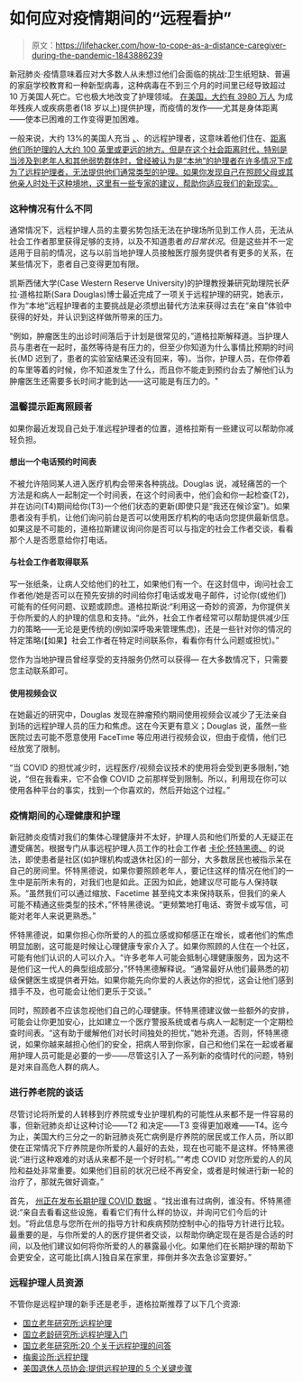 # 如何应对疫情期间的“远程看护”

> 原文：<https://lifehacker.com/how-to-cope-as-a-distance-caregiver-during-the-pandemic-1843886239>

新冠肺炎·疫情意味着应对大多数人从未想过他们会面临的挑战:卫生纸短缺、普遍的家庭学校教育和一种新型病毒，这种病毒在不到三个月的时间里已经导致超过 10 万美国人死亡。它也极大地改变了护理领域。 [在美国，大约有 3980 万人](https://www.caregiver.org/caregiver-statistics-demographics) 为成年残疾人或疾病患者(18 岁以上)提供护理，而疫情的发作——尤其是身体距离——使本已困难的工作变得更加困难。



一般来说，大约 13%的美国人充当 [、](https://www.fawco.org/images/stories/global_issues/Women_Caring_from_a_Distance_Final.pdf)、的远程护理者，这意味着他们住在、[距离他们所护理的人大约 100 英里或更远的地方。但是在这个社会距离时代，特别是当涉及到老年人和其他弱势群体时，曾经被认为是“本地”的护理者在许多情况下成为了远程护理者，无法提供他们通常类型的护理。如果你发现自己在照顾父母或其他亲人时处于这种境地，这里有一些专家的建议，帮助你适应我们的新现实。](https://www.nytimes.com/2018/09/04/well/live/strategies-for-long-distance-caregiving.html)

### 这种情况有什么不同

通常情况下，远程护理人员的主要劣势包括无法在护理场所见到工作人员，无法从社会工作者那里获得足够的支持，以及不知道患者*的日常状况*。但是这些并不一定适用于目前的情况，这与以前当地护理人员接触医疗服务提供者有更多的关系，在某些情况下，患者自己变得更加有限。

凯斯西储大学(Case Western Reserve University)的护理教授兼研究助理院长萨拉·道格拉斯(Sara Douglas)博士最近完成了一项关于远程护理的研究，她表示，作为“本地”远程护理者的主要挑战是必须想出替代方法来获得过去在“亲自”体验中获得的好处，并认识到这样做所带来的压力。

“例如，肿瘤医生的出诊时间落后于计划是很常见的，”道格拉斯解释道。当护理人员与患者在一起时，虽然等待是有压力的，但至少你知道为什么事情比预期的时间长(MD 迟到了，患者的实验室结果还没有回来，等)。当你，护理人员，在你停着的车里等着的时候，你不知道发生了什么，而且你不能走到预约台去了解他们认为肿瘤医生还需要多长时间才能到达——这可能是有压力的。"

### 温馨提示距离照顾者

如果你最近发现自己处于准远程护理者的位置，道格拉斯有一些建议可以帮助你减轻负担。

#### 想出一个电话预约时间表

不被允许陪同某人进入医疗机构会带来各种挑战。Douglas 说，减轻痛苦的一个方法是和病人一起制定一个时间表，在这个时间表中，他们会和你一起检查(T2)，并在访问(T4)期间给你(T3)一个他们状态的更新(即使只是“我还在候诊室”)。如果患者没有手机，让他们询问前台是否可以使用医疗机构的电话向您提供最新信息。如果这是不可能的，道格拉斯建议询问你是否可以与指定的社会工作者交谈，看看那个人是否愿意给你打电话。

#### 与社会工作者取得联系

写一张纸条，让病人交给他们的社工，如果他们有一个。在这封信中，询问社会工作者他/她是否可以在预先安排的时间给你打电话或发电子邮件，讨论你(或他们)可能有的任何问题、议题或顾虑。道格拉斯说:“利用这一奇妙的资源，为你提供关于你所爱的人的护理的信息和支持。“此外，社会工作者经常可以帮助提供减少压力的策略——无论是更传统的(例如深呼吸来管理焦虑)，还是一些针对你的情况的特定策略(【如果】社会工作者在特定时间联系你，看看你有什么问题或担忧)。”

您作为当地护理员曾经享受的支持服务仍然可以获得— 在大多数情况下，只需要您主动联系即可。

#### 使用视频会议

在她最近的研究中，Douglas 发现在肿瘤预约期间使用视频会议减少了无法亲自到场的远程护理人员的压力和焦虑。这在今天更有意义；Douglas 说，虽然一些医院过去可能不愿意使用 FaceTime 等应用进行视频会议，但由于疫情，他们已经放宽了限制。

“当 COVID 的担忧减少时，远程医疗/视频会议技术的使用将会受到更多限制，”她说，“但在我看来，它不会像 COVID 之前那样受到限制。所以，利用现在你可以使用各种平台的事实，找到一个你喜欢的，然后开始这个过程。”

### 疫情期间的心理健康和护理

新冠肺炎疫情对我们的集体心理健康并不太好，护理人员和他们所爱的人无疑正在遭受痛苦。根据专门从事远程护理人员工作的社会工作者 [卡伦·怀特黑德、](https://www.karenwhiteheadcounseling.com/) 的说法，即使患者是社区(如护理机构或退休社区)的一部分，大多数居民也被指示呆在自己的房间里。怀特黑德说，如果你要照顾老年人，要记住这样的情况在他们的一生中是前所未有的，对我们也是如此。正因为如此，她建议尽可能与人保持联系。“虽然我们可以通过缩放、Facetime 甚至纯文本来保持联系，但我们的亲人可能不精通这些类型的技术，”怀特黑德说。“更频繁地打电话、寄贺卡或写信，可能对老年人来说更熟悉。”

怀特黑德说，如果你担心你所爱的人的孤立感或抑郁感正在增长，或者他们的焦虑明显加剧，这可能是时候让心理健康专家介入了。如果你照顾的人住在一个社区，可能有他们认识的人可以介入。“许多老年人可能会抵制心理健康服务，因为这不是他们这一代人的典型组成部分，”怀特黑德解释说。“通常最好从他们最熟悉的初级保健医生或提供者开始。如果你能先向你爱的人表达你的担忧，这会让他们感到措手不及，也可能会让他们更乐于交谈。”

同时，照顾者不应该忽视他们自己的心理健康。怀特黑德建议做一些额外的安排，可能会让你更加安心，比如建立一个医疗警报系统或者与病人一起制定一个定期检查时间表。“这有助于缓解他们对长时间独处的担忧，”她补充道。否则，怀特黑德说，如果你越来越担心他们的安全，把病人带到你家，自己和他们呆在一起或者雇用护理人员可能是必要的一步——尽管这引入了一系列新的疫情时代的问题，特别是对来自高危人群的病人。

### 进行养老院的谈话

尽管讨论将所爱的人转移到疗养院或专业护理机构的可能性从来都不是一件容易的事，但新冠肺炎却让这种讨论——T2 和决定——T3 变得更加艰难——T4。迄今为止，美国大约三分之一的新冠肺炎死亡病例是疗养院的居民或工作人员，所以即使在正常情况下疗养院是你所爱的人最好的去处，现在也可能不是这样。怀特黑德说:“进行这种艰难的对话从来都不是一个好时机。”“考虑 COVID 对您所爱的人的风险和益处非常重要。如果他们目前的状况已经不再安全，或者是时候进行新一轮的治疗了，那就先做好调查。”

首先， [州正在发布长期护理 COVID 数据](https://www.aarp.org/caregiving/health/info-2020/coronavirus-nursing-home-cases-deaths.html) 。“找出谁有过病例，谁没有。怀特黑德说:“亲自去看看这些设施，看看它们有什么样的协议，并询问它们今后的计划。“将此信息与您所在州的指导方针和疾病预防控制中心的指导方针进行比较。最重要的是，与你所爱的人的医疗提供者交谈，以帮助你确定现在是否是合适的时间，以及他们建议如何将你所爱的人的暴露最小化。如果他们在长期护理的帮助下会更安全，这可能比[病人]独自呆在家里，摔倒并多次去急诊室要好。”

### **远程护理人员资源**

不管你是远程护理的新手还是老手，道格拉斯推荐了以下几个资源:

*   [国立老年研究所:远程护理](https://www.nia.nih.gov/health/caregiving/long-distance-caregiving)
*   [国立老龄研究所:远程护理入门](https://www.nia.nih.gov/health/getting-started-long-distance-caregiving)
*   [国立老年研究所:20 个关于远程护理的问答](https://order.nia.nih.gov/sites/default/files/2017-07/L-D-Caregiving_508.pdf)
*   [梅奥诊所:远程护理](https://www.mayoclinic.org/healthy-lifestyle/caregivers/in-depth/caregiving/art-20047057)
*   [美国退休人员协会:提供远程护理的 5 个关键步骤](https://www.aarp.org/caregiving/basics/info-2019/long-distance-care.html)
